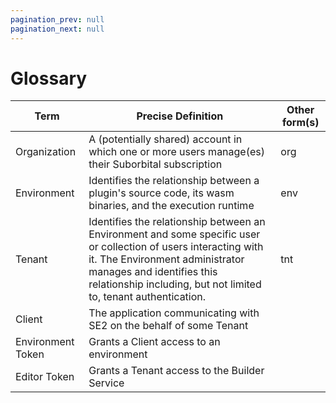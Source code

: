 ```yaml
---
pagination_prev: null
pagination_next: null
---
```


# Glossary

| Term                                                 | Precise Definition                                                                                                                                                                                                                                                                | Other form(s)              |
|------------------------------------------------------| ------------------------------------------------------------------------------------------------------------------------------------------------------------------------------------------------------------------------------------------------------- |-------------------------- |
| Organization                                         | A (potentially shared) account in which one or more users manage(es) their Suborbital subscription  |      org                                                                                                                                    |
| Environment                                                 | Identifies the relationship between a plugin's source code, its wasm binaries, and the execution runtime                                                       |      env                      |
| Tenant          | Identifies the relationship between an Environment and some specific user or collection of users interacting with it. The Environment administrator manages and identifies this relationship including, but not limited to, tenant authentication.                                                                                                                                             |   tnt                         |
| Client | The application communicating with SE2 on the behalf of some Tenant |                            |
| Environment Token    | Grants a Client access to an environment    |                            |
| Editor Token  | Grants a Tenant access to the Builder Service                                                                                                                                     |                            |
